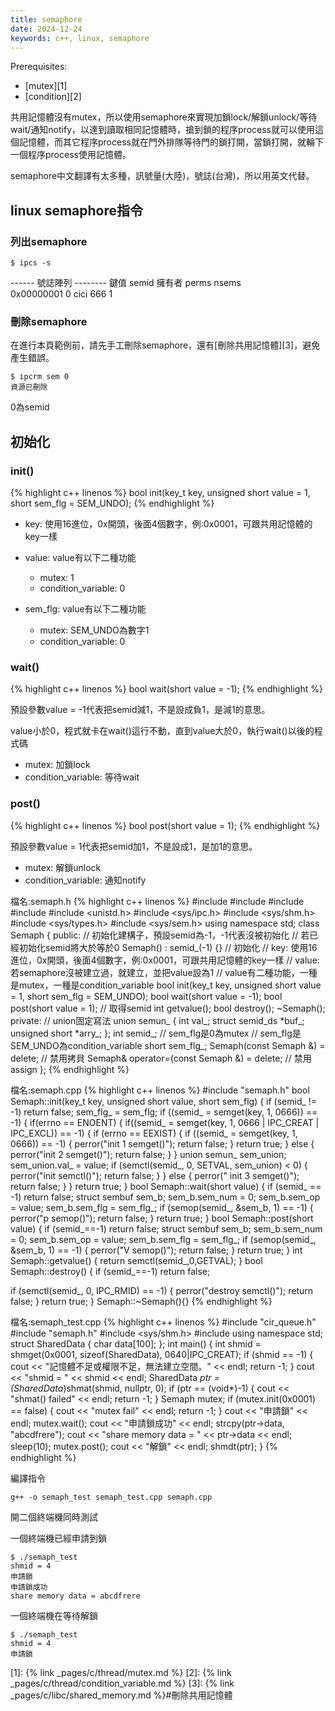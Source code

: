 ```yaml
---
title: semaphore
date: 2024-12-24
keywords: c++, linux, semaphore
---
```


Prerequisites:

- [mutex][1]
- [condition][2]

共用記憶體沒有mutex，所以使用semaphore來實現加鎖lock/解鎖unlock/等待wait/通知notify，以達到讀取相同記憶體時，搶到鎖的程序process就可以使用這個記憶體，而其它程序process就在門外排隊等待門的鎖打開，當鎖打開，就輪下一個程序process使用記憶體。

semaphore中文翻譯有太多種，訊號量(大陸)，號誌(台灣)，所以用英文代替。

## linux semaphore指令

### 列出semaphore

```
$ ipcs -s
```
------ 號誌陣列 --------
鍵值     semid      擁有者  perms      nsems     
0x00000001 0          cici       666        1      

### 刪除semaphore

在進行本頁範例前，請先手工刪除semaphore，還有[刪除共用記憶體][3]，避免產生錯誤。

```
$ ipcrm sem 0
資源已刪除
``` 
0為semid

## 初始化

### init()

{% highlight c++ linenos %}
  bool init(key_t key, unsigned short value = 1, short sem_flg = SEM_UNDO);
{% endhighlight %}

- key: 使用16進位，0x開頭，後面4個數字，例:0x0001，可跟共用記憶體的key一樣
- value: value有以下二種功能
	
	- mutex: 1
	- condition_variable: 0

- sem_flg: value有以下二種功能

	- mutex: SEM_UNDO為數字1
	- condition_variable: 0

### wait()

{% highlight c++ linenos %}
bool wait(short value = -1);
{% endhighlight %}

預設參數value = -1代表把semid減1，不是設成負1，是減1的意思。

value小於0，程式就卡在wait()這行不動，直到value大於0，執行wait()以後的程式碼

- mutex: 加鎖lock
- condition_variable: 等待wait

### post()

{% highlight c++ linenos %}
  bool post(short value = 1);
{% endhighlight %}

預設參數value = 1代表把semid加1，不是設成1，是加1的意思。

- mutex: 解鎖unlock
- condition_variable: 通知notify

檔名:semaph.h
{% highlight c++ linenos %}
#include <iostream>
#include <cstdio>
#include <cstdlib>
#include <cstring>
#include <unistd.h>
#include <sys/ipc.h>
#include <sys/shm.h>
#include <sys/types.h>
#include <sys/sem.h>
using namespace std;
class Semaph {
 public:
  // 初始化建構子，預設semid為-1，-1代表沒被初始化
  // 若已經初始化semid將大於等於0
  Semaph() : semid_(-1) {}
  // 初始化
  // key: 使用16進位，0x開頭，後面4個數字，例:0x0001，可跟共用記憶體的key一樣
  // value: 若semaphore沒被建立過，就建立，並把value設為1
  // value有二種功能，一種是mutex，一種是condition_variable
  bool init(key_t key, unsigned short value = 1, short sem_flg = SEM_UNDO);
  bool wait(short value = -1);
  bool post(short value = 1);
  // 取得semid
  int getvalue();
  bool destroy();
  ~Semaph();
 private:
  // union固定寫法
  union semun_ {
   int val_;
   struct semid_ds *buf_;
   unsigned short *arry_;
  };
  int semid_;
  // sem_flg是0為mutex
  // sem_flg是SEM_UNDO為condition_variable
  short sem_flg_;
  Semaph(const Semaph &) = delete;  // 禁用拷貝
  Semaph& operator=(const Semaph &) = delete;  // 禁用assign
};
{% endhighlight %}

檔名:semaph.cpp
{% highlight c++ linenos %}
#include "semaph.h"
bool Semaph::init(key_t key, unsigned short value, short sem_flg) {
  if (semid_ != -1) return false;
  sem_flg_ = sem_flg;
  if ((semid_ = semget(key, 1, 0666)) == -1) {
    if(errno == ENOENT) {
      if((semid_ = semget(key, 1, 0666 | IPC_CREAT | IPC_EXCL)) == -1) {
        if (errno == EEXIST) {
          if ((semid_ = semget(key, 1, 0666)) == -1) {
            perror("init 1 semget()");
            return false;
          }
          return true;
        } else {
          perror("init 2 semget()");
          return false;
        }
      }
      union semun_ sem_union;
      sem_union.val_ = value;
      if (semctl(semid_, 0, SETVAL, sem_union) < 0) {
        perror("init semctl()");
        return false;
      }
    } else {
      perror(" init 3 semget()");
      return false;
    }
  }
  return true;
}
bool Semaph::wait(short value) {
  if (semid_ == -1) return false;
  struct sembuf sem_b;
  sem_b.sem_num = 0;
  sem_b.sem_op = value;
  sem_b.sem_flg = sem_flg_;
  if (semop(semid_, &sem_b, 1) == -1) {
    perror("p semop()");
    return false;
  }
  return true;
}
bool Semaph::post(short value)
{
  if (semid_==-1) return false;
  struct sembuf sem_b;
  sem_b.sem_num = 0;
  sem_b.sem_op = value;
  sem_b.sem_flg = sem_flg_;
  if (semop(semid_, &sem_b, 1) == -1) {
    perror("V semop()");
    return false;
  }
  return true;
}
int Semaph::getvalue()
{
  return semctl(semid_,0,GETVAL);
}
bool Semaph::destroy()
{
  if (semid_==-1) return false;

  if (semctl(semid_, 0, IPC_RMID) == -1) {
    perror("destroy semctl()");
    return false;
  }
  return true;
}
Semaph::~Semaph(){}
{% endhighlight %}

檔名:semaph_test.cpp
{% highlight c++ linenos %}
#include "cir_queue.h"
#include "semaph.h"
#include <sys/shm.h>
#include <cstring>
using namespace std;
struct SharedData {
  char data[100];
};
int main() {
  int shmid = shmget(0x0001, sizeof(SharedData), 0640|IPC_CREAT);
  if (shmid == -1) {
    cout << "記憶體不足或權限不足，無法建立空間。" << endl;
    return -1;
  }
  cout << "shmid = " << shmid << endl;
  SharedData *ptr = (SharedData*)shmat(shmid, nullptr, 0);
  if (ptr == (void*)-1) {
    cout << "shmat() failed" << endl;
    return -1;
  }
  Semaph mutex;
  if (mutex.init(0x0001) == false) {
    cout << "mutex fail" << endl;
    return -1;
  }
  cout << "申請鎖" << endl;
  mutex.wait();
  cout << "申請鎖成功" << endl;
  strcpy(ptr->data, "abcdfrere");
  cout << "share memory data = " << ptr->data << endl;
  sleep(10);
  mutex.post();
  cout << "解鎖" << endl;
  shmdt(ptr);
}
{% endhighlight %}

編譯指令
```
g++ -o semaph_test semaph_test.cpp semaph.cpp
```

開二個終端機同時測試

一個終端機已經申請到鎖
```
$ ./semaph_test
shmid = 4
申請鎖
申請鎖成功
share memory data = abcdfrere
```

一個終端機在等待解鎖
```
$ ./semaph_test
shmid = 4
申請鎖
```

[1]: {% link _pages/c/thread/mutex.md %}
[2]: {% link _pages/c/thread/condition_variable.md %}
[3]: {% link _pages/c/libc/shared_memory.md %}#刪除共用記憶體